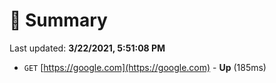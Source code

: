 # 📖 Summary
Last updated: **3/22/2021, 5:51:08 PM**

- `GET` [https://google.com](https://google.com) - **Up** (185ms)
